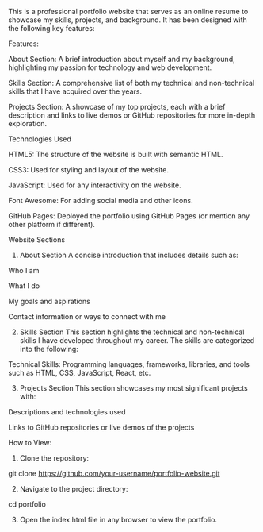 This is a professional portfolio website that serves as an online resume to showcase my skills, projects, and background. It has been designed with the following key features:

Features:

About Section: A brief introduction about myself and my background, highlighting my passion for technology and web development.

Skills Section: A comprehensive list of both my technical and non-technical skills that I have acquired over the years.

Projects Section: A showcase of my top projects, each with a brief description and links to live demos or GitHub repositories for more in-depth exploration.

Technologies Used

HTML5: The structure of the website is built with semantic HTML.

CSS3: Used for styling and layout of the website.

JavaScript: Used for any interactivity on the website.

Font Awesome: For adding social media and other icons.

GitHub Pages: Deployed the portfolio using GitHub Pages (or mention any other platform if different).

Website Sections
1. About Section
A concise introduction that includes details such as:

Who I am

What I do

My goals and aspirations

Contact information or ways to connect with me

2. Skills Section
This section highlights the technical and non-technical skills I have developed throughout my career. The skills are categorized into the following:

Technical Skills: Programming languages, frameworks, libraries, and tools such as HTML, CSS, JavaScript, React, etc.


3. Projects Section
This section showcases my most significant projects with:

Descriptions and technologies used

Links to GitHub repositories or live demos of the projects

How to View:

1. Clone the repository:

git clone https://github.com/your-username/portfolio-website.git

2. Navigate to the project directory:

cd portfolio

3. Open the index.html file in any browser to view the portfolio.
